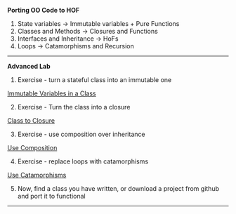 **Porting OO Code to HOF**

1. State variables -> Immutable variables + Pure Functions
2. Classes and Methods -> Closures and Functions
3. Interfaces and Inheritance -> HoFs
4. Loops -> Catamorphisms and Recursion

---

**Advanced Lab**

1.  Exercise - turn a stateful class into an immutable one


[Immutable Variables in a Class](./Immutable.md)


2. Exercise - Turn the class into a closure


[Class to Closure](./Closures.md)

3.  Exercise - use composition over inheritance


[Use Composition](./Composition.md)

4.  Exercise - replace loops with catamorphisms


[Use Catamorphisms](./Catamorphisms.md)

5.  Now, find a class you have written, or download a project from github and port it to functional



---

  
